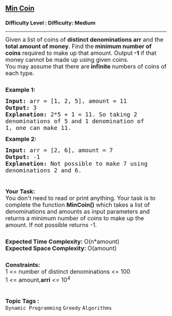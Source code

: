 <h2><a href="https://www.geeksforgeeks.org/problems/min-coin5549/1?page=2&difficulty=Medium&status=unsolved,attempted&sortBy=accuracy">Min Coin</a></h2><h3>Difficulty Level : Difficulty: Medium</h3><hr><div class="problems_problem_content__Xm_eO"><p><span style="font-size: 18px;">Given a list of coins of <strong>distinct denominations arr</strong> and the <strong>total amount of money</strong>. Find the<strong> minimum number of coins</strong> required to make up that amount. Output<strong> -1</strong> if that money cannot be made up using given coins.<br>You may assume that there are<strong> infinite </strong>numbers of coins of each type.</span><br>&nbsp;</p>
<p><span style="font-size: 18px;"><strong>Example 1:</strong></span></p>
<pre><span style="font-size: 18px;"><strong>Input: </strong>arr = [1, 2, 5], amount = 11
<strong>Output: </strong>3
<strong>Explanation: </strong>2*5 + 1 = 11. So taking 2 
denominations of 5 and 1 denomination of  
1, </span><span style="font-size: 18px;">one can make 11.</span>
</pre>
<p><span style="font-size: 18px;"><strong>Example 2:</strong></span></p>
<pre><strong><span style="font-size: 18px;">Input: </span></strong><span style="font-size: 18px;">arr = [2, 6], amount = 7
<strong>Output: </strong>-1
<strong>Explanation: </strong>Not possible to make 7 using 
denominations 2 and 6.</span>
</pre>
<p>&nbsp;</p>
<p><span style="font-size: 18px;"><strong>Your Task:</strong><br>You don't need to read or print anything. Your task is to complete the function&nbsp;<strong>MinCoin()</strong> which takes a list of denominations and amounts as input parameters and returns a minimum number of coins to make up the amount. If not possible returns -1.</span><br>&nbsp;</p>
<p><span style="font-size: 18px;"><strong>Expected Time Complexity:&nbsp;</strong>O(n*amount)<br><strong>Expected Space Complexity:&nbsp;</strong>O(amount)</span><br>&nbsp;</p>
<p><span style="font-size: 18px;"><strong>Constraints:</strong><br>1 &lt;= number of distinct denominations&nbsp;&lt;= 100</span><br><span style="font-size: 18px;">1 &lt;= amount,<strong>arri</strong> &lt;= 10<sup>4</sup></span></p></div><br><p><span style=font-size:18px><strong>Topic Tags : </strong><br><code>Dynamic Programming</code>&nbsp;<code>Greedy</code>&nbsp;<code>Algorithms</code>&nbsp;